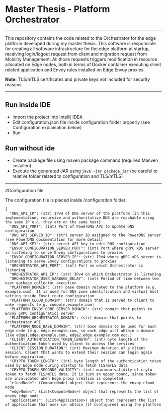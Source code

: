 # Master Thesis - Platform Orchestrator
---

This repository contains the code related to the Orchestrator for the edge platform developed during my master thesis.
This software is responsible for creating all software infrastructure for the edge platform at startup, receiving login/logout request from client and migration request from Mobility Management.
All those requests triggers modification in resource allocated on Edge nodes, both in terms of Docker container executing client related application and Envoy rules installed on Edge Envoy proxies.

**Note:** TLS/mTLS certificates and private keys not included for security reasons.

---
## Run inside IDE
- Import the project into Intellij IDEA
- Edit configuration.json file inside configuration folder properly (see Configuration explaination below)
- Run

## Run without ide
- Create package file using maven package command (required Manven installed)
- Execute the generated JAR using `java -jar package.jar` (be careful to relative folder related to configuration and TLS/mTLS)

--- 

#Configuration file

The configuration file is placed inside /configuration folder.
```
{
  "DNS_API_IP": (str) IPv4 of DNS server of the platform (in this implementation, recursive and authoritative DNS are reachable using the same IP e.g. they are on the same host)
  "DNS_API_PORT": (int) Port of PowerDNS API to update DNS configuration
  "DNS_API_SERVER_ID": (str) server ID assigned to the PowerDNS server (see PowerDNS documentation for more detail)
  "DNS_API_KEY": (str) secret API key to edit DNS configuration
  "ENVOY_CONFIGURATION_SERVER_PORT": (int) Port where gRPC xDS server is listening to serve Envoy configurations to proxies
  "ENVOY_CONFIGURATION_SERVER_IP": (str) IPv4 where gRPC xDS server is listening to serve Envoy configurations to proxies
  "ORCHESTRATOR_API_PORT": (int) Port on which Orchestrator is listening
  "ORCHESTRATOR_API_IP": (str) IPv4 on which Orchestrator is listening
  "ORCHESTRATOR_USER_GARBAGE_DELAY": (int) Period of time between two user garbage collector execution
  "PLATFORM_DOMAIN": (str) base domain related to the platform (e.g. example.com). It is used for DNS zone identification and virtual host setting inside Envot route configuration
  "PLATFORM_CLOUD_DOMAIN": (str) domain that is served to client to make requests (e.g. compute.example.com)
  "PLATFORM_ENVOY_CONF_SERVER_DOMAIN": (str) domain that points to Envoy gRPC configuratioj server
  "PLATFORM_ORCHESTRATOR_DOMAIN": (str) domain that points to Orchestrator API
  "PLATFORM_NODE_BASE_DOMAIN": (str) base domain to be used for each edge node (e.g. edge.example.com, so each edge will obtain a domain like edge1.edge.example.com, edge2.edge.example.com ecc.)
  "CLIENT_AUTHENTICATION_TOKEN_LENGTH": (int) byte length of the authentication token used by client to access the services
  "CLIENT_SESSION_DURATION": (int) Maximum duration of a client session. Client that wants to extend their session can login again before expiration.
  "CRYPTO_TOKEN_LENGTH": (int) byte length of the authentication token used by Edge node during startup to fetch TLS/mTLS data
  "CRYPTO_TOKEN_SECONDS_VALIDITY": (int) maximum validity of cryto token to fetch TLS/mTLS data. It is just an upper bound, since token are invalidated when Edge proxy creation is completed.
  "cloudNode": (ComputeNode) object that represents the envoy cloud node 
  "edgeNodes": (List<ComputeNode>) object that represents the list of envoy edge node 
  "applications": (List<Application>) object that represent the list of application that user can obtain (if configured) using the platform
```
